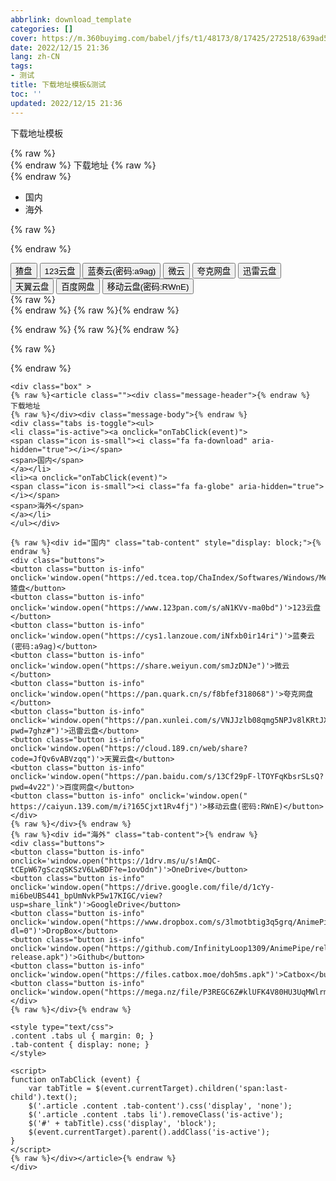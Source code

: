 ```yaml
---
abbrlink: download_template
categories: []
cover: https://m.360buyimg.com/babel/jfs/t1/48173/8/17425/272518/639ad55bEf2bfd02e/9d93268acb2fd9d2.jpg
date: 2022/12/15 21:36
lang: zh-CN
tags:
- 测试
title: 下载地址模板&测试
toc: ''
updated: 2022/12/15 21:36
---
```

下载地址模板

<!--more-->

<div class="box" >
{% raw %}<article class=""><div class="message-header">{% endraw %}
下载地址
{% raw %}</div><div class="message-body">{% endraw %}
<div class="tabs is-toggle"><ul>
<li class="is-active"><a onclick="onTabClick(event)">
<span class="icon is-small"><i class="fa fa-download" aria-hidden="true"></i></span>
<span>国内</span>
</a></li>
<li><a onclick="onTabClick(event)">
<span class="icon is-small"><i class="fa fa-globe" aria-hidden="true"></i></span>
<span>海外</span>
</a></li>
</ul></div>

{% raw %}<div id="国内" class="tab-content" style="display: block;">{% endraw %}

<div class="buttons">
<button class="button is-info" onclick='window.open("https://ed.tcea.top/ChaIndex/Softwares/Windows/Media/Player/AnimePipe")'>猹盘</button>
<button class="button is-info" onclick='window.open("https://www.123pan.com/s/aN1KVv-ma0bd")'>123云盘</button>
<button class="button is-info" onclick='window.open("https://cys1.lanzoue.com/iNfxb0ir14ri")'>蓝奏云(密码:a9ag)</button>
<button class="button is-info" onclick='window.open("https://share.weiyun.com/smJzDNJe")'>微云</button>
<button class="button is-info" onclick='window.open("https://pan.quark.cn/s/f8bfef318068")'>夸克网盘</button>
<button class="button is-info" onclick='window.open("https://pan.xunlei.com/s/VNJJzlb08qmg5NPJv8lKRtJXA1?pwd=7ghz#")'>迅雷云盘</button>
<button class="button is-info" onclick='window.open("https://cloud.189.cn/web/share?code=JfQv6vABVzqq")'>天翼云盘</button>
<button class="button is-info" onclick='window.open("https://pan.baidu.com/s/13Cf29pF-lTOYFqKbsrSLsQ?pwd=4v22")'>百度网盘</button>
<button class="button is-info" onclick='window.open(" https://caiyun.139.com/m/i?165Cjxt1Rv4fj")'>移动云盘(密码:RWnE)</button>
</div>
{% raw %}</div>{% endraw %}
{% raw %}<div id="海外" class="tab-content">{% endraw %}
<div class="buttons">
<button class="button is-info" onclick='window.open("https://1drv.ms/u/s!AmQC-tCEpW67gSczqSKSzV6LwBDF?e=1ovOdn")'>OneDrive</button>
<button class="button is-info" onclick='window.open("https://drive.google.com/file/d/1cYy-mi6beUBS441_bpUmNvkP5w17KIGC/view?usp=share_link")'>GoogleDrive</button>
<button class="button is-info" onclick='window.open("https://www.dropbox.com/s/3lmotbtig3q5grq/AnimePipe_v1.9.5.apk?dl=0")'>DropBox</button>
<button class="button is-info" onclick='window.open("https://github.com/InfinityLoop1309/AnimePipe/releases/download/v1.9.5/app-release.apk")'>Github</button>
<button class="button is-info" onclick='window.open("https://files.catbox.moe/doh5ms.apk")'>Catbox</button>
<button class="button is-info" onclick='window.open("https://mega.nz/file/P3REGC6Z#klUFK4V80HU3UqMWlrm3j9ivjx3ol7kH0h0c3xOCEog")'>Mega</button>
</div>
{% raw %}</div>{% endraw %}

{% endraw %}
{% raw %}{% endraw %}
<style type="text/css">
.content .tabs ul { margin: 0; }
.tab-content { display: none; }
</style>

<script>
function onTabClick (event) {
    var tabTitle = $(event.currentTarget).children('span:last-child').text();
    $('.article .content .tab-content').css('display', 'none');
    $('.article .content .tabs li').removeClass('is-active');
    $('#' + tabTitle).css('display', 'block');
    $(event.currentTarget).parent().addClass('is-active');
}
</script>

{% raw %}</div></article>{% endraw %}

</div>

```
<div class="box" >
{% raw %}<article class=""><div class="message-header">{% endraw %}
下载地址
{% raw %}</div><div class="message-body">{% endraw %}
<div class="tabs is-toggle"><ul>
<li class="is-active"><a onclick="onTabClick(event)">
<span class="icon is-small"><i class="fa fa-download" aria-hidden="true"></i></span>
<span>国内</span>
</a></li>
<li><a onclick="onTabClick(event)">
<span class="icon is-small"><i class="fa fa-globe" aria-hidden="true"></i></span>
<span>海外</span>
</a></li>
</ul></div>

{% raw %}<div id="国内" class="tab-content" style="display: block;">{% endraw %}
<div class="buttons">
<button class="button is-info" onclick='window.open("https://ed.tcea.top/ChaIndex/Softwares/Windows/Media/Player/AnimePipe")'>猹盘</button>
<button class="button is-info" onclick='window.open("https://www.123pan.com/s/aN1KVv-ma0bd")'>123云盘</button>
<button class="button is-info" onclick='window.open("https://cys1.lanzoue.com/iNfxb0ir14ri")'>蓝奏云(密码:a9ag)</button>
<button class="button is-info" onclick='window.open("https://share.weiyun.com/smJzDNJe")'>微云</button>
<button class="button is-info" onclick='window.open("https://pan.quark.cn/s/f8bfef318068")'>夸克网盘</button>
<button class="button is-info" onclick='window.open("https://pan.xunlei.com/s/VNJJzlb08qmg5NPJv8lKRtJXA1?pwd=7ghz#")'>迅雷云盘</button>
<button class="button is-info" onclick='window.open("https://cloud.189.cn/web/share?code=JfQv6vABVzqq")'>天翼云盘</button>
<button class="button is-info" onclick='window.open("https://pan.baidu.com/s/13Cf29pF-lTOYFqKbsrSLsQ?pwd=4v22")'>百度网盘</button>
<button class="button is-info" onclick='window.open(" https://caiyun.139.com/m/i?165Cjxt1Rv4fj")'>移动云盘(密码:RWnE)</button>
</div>
{% raw %}</div>{% endraw %}
{% raw %}<div id="海外" class="tab-content">{% endraw %}
<div class="buttons">
<button class="button is-info" onclick='window.open("https://1drv.ms/u/s!AmQC-tCEpW67gSczqSKSzV6LwBDF?e=1ovOdn")'>OneDrive</button>
<button class="button is-info" onclick='window.open("https://drive.google.com/file/d/1cYy-mi6beUBS441_bpUmNvkP5w17KIGC/view?usp=share_link")'>GoogleDrive</button>
<button class="button is-info" onclick='window.open("https://www.dropbox.com/s/3lmotbtig3q5grq/AnimePipe_v1.9.5.apk?dl=0")'>DropBox</button>
<button class="button is-info" onclick='window.open("https://github.com/InfinityLoop1309/AnimePipe/releases/download/v1.9.5/app-release.apk")'>Github</button>
<button class="button is-info" onclick='window.open("https://files.catbox.moe/doh5ms.apk")'>Catbox</button>
<button class="button is-info" onclick='window.open("https://mega.nz/file/P3REGC6Z#klUFK4V80HU3UqMWlrm3j9ivjx3ol7kH0h0c3xOCEog")'>Mega</button>
</div>
{% raw %}</div>{% endraw %}

<style type="text/css">
.content .tabs ul { margin: 0; }
.tab-content { display: none; }
</style>

<script>
function onTabClick (event) {
    var tabTitle = $(event.currentTarget).children('span:last-child').text();
    $('.article .content .tab-content').css('display', 'none');
    $('.article .content .tabs li').removeClass('is-active');
    $('#' + tabTitle).css('display', 'block');
    $(event.currentTarget).parent().addClass('is-active');
}
</script>
{% raw %}</div></article>{% endraw %}
</div>
```
